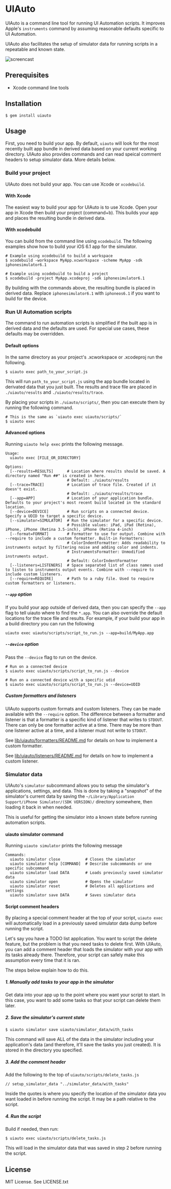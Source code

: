 # UIAuto

UIAuto is a command line tool for running UI Automation scripts. It improves Apple's `instruments` command by assuming reasonable defaults specific to UI Automation.

UIAuto also facilitates the setup of simulator data for running scripts in a repeatable and known state.

![screencast](http://enriquez.me/uiauto/uiauto.gif)

## Prerequisites

* Xcode command line tools

## Installation

    $ gem install uiauto

## Usage

First, you need to build your app. By default, `uiauto` will look for the most recently built app bundle in derived data based on your current working directory. UIAuto also provides commands and can read speical comment headers to setup simulator data. More details below.

### Build your project

UIAuto does not build your app. You can use Xcode or `xcodebuild`.

#### With Xcode

The easiest way to build your app for UIAuto is to use Xcode. Open your app in Xcode then build your project (command+b). This builds your app and places the resulting bundle in derived data.

#### With xcodebuild

You can build from the command line using `xcodebuild`. The following examples show how to build your iOS 6.1 app for the simulator.

    # Example using xcodebuild to build a workspace
    $ xcodebuild -workspace MyApp.xcworkspace -scheme MyApp -sdk iphonesimulator6.1

    # Example using xcodebuild to build a project
    $ xcodebuild -project MyApp.xcodeproj -sdk iphonesimulator6.1

By building with the commands above, the resulting bundle is placed in derived data. Replace `iphonesimulator6.1` with `iphoneos6.1` if you want to build for the device.

### Run UI Automation scripts

The command to run automation scripts is simplified if the built app is in derived data and the defaults are used. For special use cases, these defaults may be overridden.

#### Default options

In the same directory as your project's .xcworkspace or .xcodeproj run the following.

    $ uiauto exec path_to_your_script.js

This will run `path_to_your_script.js` using the app bundle located in derivated data that you just built. The results and trace file are placed in `./uiauto/results` and `./uiauto/results/trace`.

By placing your scripts in `./uiauto/scripts/`, then you can execute them by running the following command.

    # This is the same as `uiauto exec uiauto/scripts/`
    $ uiauto exec

#### Advanced options

Running `uiauto help exec` prints the following message.

    Usage:
      uiauto exec [FILE_OR_DIRECTORY]

    Options:
      [--results=RESULTS]      # Location where results should be saved. A directory named "Run ##" is created in here.
                               # Default: ./uiauto/results
      [--trace=TRACE]          # Location of trace file. Created if it doesn't exist.
                               # Default: ./uiauto/results/trace
      [--app=APP]              # Location of your application bundle. Defaults to your project's most recent build located in the standard location.
      [--device=DEVICE]        # Run scripts on a connected device. Specify a UDID to target a specific device.
      [--simulator=SIMULATOR]  # Run the simulator for a specific device.
                               # Possible values: iPad, iPad (Retina), iPhone, iPhone (Retina 3.5-inch), iPhone (Retina 4-inch)
      [--format=FORMAT]        # Formatter to use for output. Combine with --require to include a custom formatter. Built-in Formatters:
                               # ColorIndentFormatter: Adds readability to instruments output by filtering noise and adding color and indents.
                               # InstrumentsFormatter: Unmodified instruments output.
                               # Default: ColorIndentFormatter
      [--listeners=LISTENERS]  # Space separated list of class names used to listen to instruments output events. Combine with --require to include custom listeners.
      [--require=REQUIRE]      # Path to a ruby file. Used to require custom formatters or listeners.

##### `--app` option

If you build your app outside of derived data, then you can specify the `--app` flag to tell uiauto where to find the `*.app`. You can also override the default locations for the trace file and results. For example, if your build your app in a build directory you can run the following

    uiauto exec uiauto/scripts/script_to_run.js --app=build/MyApp.app

##### `--device` option

Pass the `--device` flag to run on the device.

    # Run on a connected device
    $ uiauto exec uiauto/scripts/script_to_run.js --device

    # Run on a connected device with a specific udid
    $ uiauto exec uiauto/scripts/script_to_run.js --device=UDID

##### Custom formatters and listeners

UIAuto supports custom formats and custom listeners. They can be made available with the `--require` option. The difference between a formatter and listener is that a formatter is a specific kind of listener that writes to `STDOUT`. There can only be one formatter active at a time. There may be more than one listener active at a time, and a listener must not write to `STDOUT`.

See [lib/uiauto/formatters/README.md](https://github.com/enriquez/uiauto/tree/master/lib/uiauto/formatters/) for details on how to implement a custom formatter.

See [lib/uiauto/listeners/README.md](https://github.com/enriquez/uiauto/tree/master/lib/uiauto/listeners/) for details on how to implement a custom listener.

### Simulator data

UIAuto's `simulator` subcommand allows you to setup the simulator's applications, settings, and data. This is done by taking a "snapshot" of the simulator's current data by saving the `~/Library/Application Support/iPhone Simulator/(SDK VERSION)/` directory somewhere, then loading it back in when needed.

This is useful for getting the simulator into a known state before running automation scripts.

#### uiauto simulator command

Running `uiauto simulator` prints the following message

    Commands:
      uiauto simulator close           # Closes the simulator
      uiauto simulator help [COMMAND]  # Describe subcommands or one specific subcommand
      uiauto simulator load DATA       # Loads previously saved simulator data
      uiauto simulator open            # Opens the simulator
      uiauto simulator reset           # Deletes all applications and settings
      uiauto simulator save DATA       # Saves simulator data

#### Script comment headers

By placing a special comment header at the top of your script, `uiauto exec` will automatically load in a previously saved simulator data dump before running the script.

Let's say you have a TODO list application. You want to script the delete feature, but the problem is that you need tasks to delete first. With UIAuto, you can add a comment header that loads the simulator with your app with its tasks already there. Therefore, your script can safely make this assumption every time that it is ran.

The steps below explain how to do this.

##### 1. Manually add tasks to your app in the simulator

Get data into your app up to the point where you want your script to start. In this case, you want to add some tasks so that your script can delete them later.

##### 2. Save the simulator's current state

    $ uiauto simulator save uiauto/simulator_data/with_tasks

This command will save ALL of the data in the simulator including your application's data (and therefore, it'll save the tasks you just created). It is stored in the directory you specified.

##### 3. Add the comment header

Add the following to the top of `uiauto/scripts/delete_tasks.js`

    // setup_simulator_data "../simulator_data/with_tasks"

Inside the quotes is where you specify the location of the simulator data you want loaded in before running the script. It may be a path relative to the script.

##### 4. Run the script

Build if needed, then run:

    $ uiauto exec uiauto/scripts/delete_tasks.js

This will load in the simulator data that was saved in step 2 before running the script.

## License

MIT License. See LICENSE.txt
